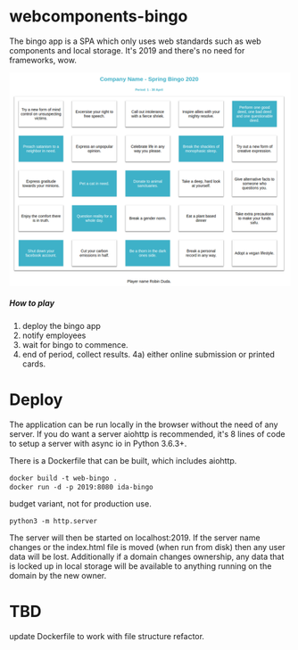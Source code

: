 # webcomponents-bingo

The bingo app is a SPA which only uses web standards such as web components and local storage. It's 2019 and there's no need for frameworks, wow.

![screenshot](screenshot.png)

##### How to play

1. deploy the bingo app
2. notify employees
3. wait for bingo to commence.
4. end of period, collect results.
    4a) either online submission or printed cards.

# Deploy

The application can be run locally in the browser without the need of any server. If you do want a server aiohttp is recommended, it's 8 lines of code to setup a server with async io in Python 3.6.3+.

There is a Dockerfile that can be built, which includes aiohttp.

```console
docker build -t web-bingo .
docker run -d -p 2019:8080 ida-bingo
```

budget variant, not for production use.
```console
python3 -m http.server
```

The server will then be started on localhost:2019. If the server name changes or the index.html file is moved (when run from disk) then any user data will be lost. Additionally if a domain changes ownership, any data that is locked up in local storage will be available to anything running on the domain by the new owner.

# TBD
update Dockerfile to work with file structure refactor.
